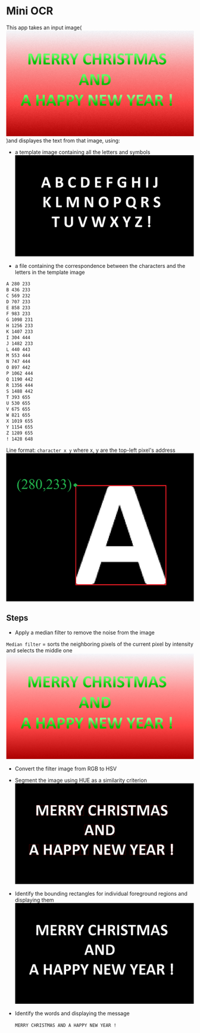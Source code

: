 # Mini OCR

This app takes an input image(![input_image](input.png)
)and displayes the text from that image, using:
- a template image containing all the letters and symbols
  ![template_image](sablon.png)

- a file containing the correspondence between the characters and the letters in the template image
>   
    A 280 233
    B 436 233
    C 569 232
    D 707 233
    E 858 233
    F 983 233
    G 1098 231
    H 1256 233
    K 1407 233
    I 304 444
    J 1482 233
    L 440 443
    M 553 444
    N 747 444
    O 897 442
    P 1062 444
    Q 1190 442
    R 1356 444
    S 1488 442
    T 393 655
    U 530 655
    V 675 655
    W 821 655
    X 1019 655
    Y 1154 655
    Z 1289 655
    ! 1428 648

Line format: `character x y` where x, y are the top-left pixel's address
![line_format](line_format.png)

## Steps

- Apply a median filter to remove the noise from the image
  
`Median filter` = sorts the neighboring pixels of the current pixel by intensity and selects the middle one
![filter_image](filter_image.png)

- Convert the filter image from RGB to HSV
- Segment the image using HUE as a similarity criterion
![image](image_with_red_square.png)
- Identify the bounding rectangles for individual foreground regions and displaying them
![image](black_and_white_image.png)
- Identify the words and displaying the message

    `MERRY CHRISTMAS AND A HAPPY NEW YEAR !`